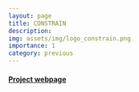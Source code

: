 ```yaml
---
layout: page
title: CONSTRAIN
description:
img: assets/img/logo_constrain.png
importance: 1
category: previous
---
```


#### [Project webpage](https://constrain-eu.org/)
